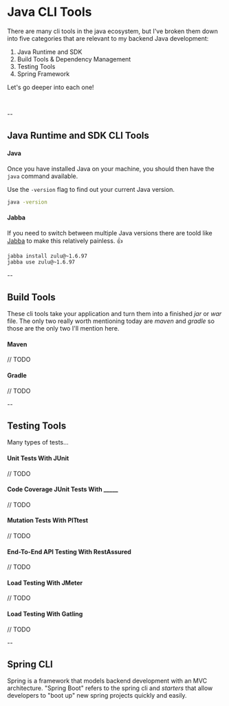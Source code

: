 # Java CLI Tools

There are many cli tools in the java ecosystem, but I've broken them down into five categories that are relevant to my backend Java development:

1) Java Runtime and SDK
2) Build Tools & Dependency Management
4) Testing Tools
5) Spring Framework

Let's go deeper into each one!

<br/>

--

## Java Runtime and SDK CLI Tools

#### Java
Once you have installed Java on your machine, you should then have the `java` command available.

Use the `-version` flag to find out your current Java version.
```bash
java -version
```

#### Jabba
If you need to switch between multiple Java versions there are toold like [Jabba](https://github.com/shyiko/jabba) to make this relatively painless. 👍
```bash
jabba install zulu@~1.6.97
jabba use zulu@~1.6.97
```

--

## Build Tools

These cli tools take your application and turn them into a finished _jar_ or _war_ file. The only two really worth mentioning today are _maven_ and _gradle_ so those are the only two I'll mention here.

#### Maven
// TODO

#### Gradle
// TODO

--

## Testing Tools

Many types of tests...

#### Unit Tests With JUnit
// TODO

#### Code Coverage JUnit Tests With _____
// TODO

#### Mutation Tests With PITtest
// TODO

#### End-To-End API Testing With RestAssured
// TODO

#### Load Testing With JMeter
// TODO

#### Load Testing With Gatling
// TODO

--

## Spring CLI

Spring is a framework that models backend development with an MVC architecture. "Spring Boot" refers to the spring cli and _starters_ that allow developers to "boot up" new spring projects quickly and easily.

